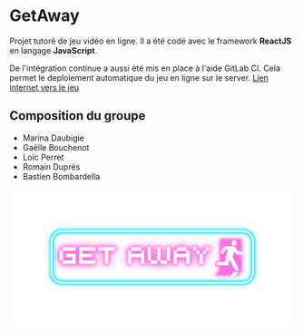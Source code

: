 # GetAway

Projet tutoré de jeu vidéo en ligne. Il a été codé avec le framework **ReactJS** en langage **JavaScript**.

De l'intégration continue a aussi été mis en place à l'aide GitLab CI. Cela permet le deploiement automatique du jeu en ligne sur le server. [Lien internet vers le jeu](https://getaway.bastienbc.fr/)

## Composition du groupe

- Marina Daubigie
- Gaëlle Bouchenot
- Loïc Perret
- Romain Duprès
- Bastien Bombardella

![Logo](./public/assets/logo_accueil/get_away.png)
